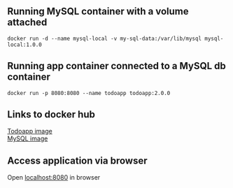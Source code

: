 ## Running MySQL container with a volume attached
```
docker run -d --name mysql-local -v my-sql-data:/var/lib/mysql mysql-local:1.0.0
```

## Running app container connected to a MySQL db container
```
docker run -p 8080:8080 --name todoapp todoapp:2.0.0
```

## Links to docker hub
[Todoapp image](https://hub.docker.com/r/artemmusii/todoapp)\
[MySQL image](https://hub.docker.com/r/artemmusii/mysql-local)


## Access application via browser
Open [localhost:8080](http://localhost:8080/) in browser
